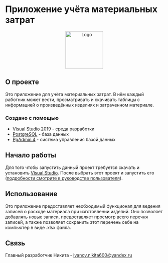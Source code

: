 # Приложение учёта материальных затрат






<!-- PROJECT LOGO -->
<div align="center">
  <a href="https://github.com/Nikita60012/Materila_costs">    
    <img src="https://github.com/Nikita60012/Material_costs/assets/96587581/c15b7969-f3ec-4474-a3b3-8e122e4fcf68" alt="Logo"  width="120" height="120">
  </a>


  <p align="center">
   
  
  </p>
</div>





<!-- ABOUT THE PROJECT -->
## О проекте

Это приложение для учёта материальных затрат. В нём каждый работник может вести, просматривать и скачивать таблицы с информацией о произведённых изделиях и затраченном материале. 




### Создано с помощью

* [Visual Studio 2019](https://visualstudio.microsoft.com/ru/) - среда разработки
* [PostgreSQL](https://www.postgresql.org/) - база данных
* [PgAdmin 4](https://www.pgadmin.org/) - система управления базой данных



<!-- GETTING STARTED -->
## Начало работы

Для того чтобы запустить данный проект требуется скачать и установить [Visual Studio](https://visualstudio.microsoft.com/ru/). После выбрать этот проект и запустить его ([подробности смотрите в руководстве пользователя](https://github.com/Nikita60012/Material_costs/wiki/Руководство-пользователя)).


<!-- USAGE EXAMPLES -->
## Использование
Это приложение предоставляет необходимый функционал для ведения записей о расходе материала при изготовлении изделий. Оно позволяет добавлять новые записи, предоставляет просмотр всего перечня записей, а также позволяет сохранить этот перечень себе на компьютер в виде .xlsx файла.




<!-- CONTACT -->
## Связь

Главный разработчик Никита - [ivanov.nikita600@yandex.ru](https://mail.yandex.ru/?utm_source=main_stripe_big&uid=348180308#inbox)
